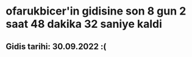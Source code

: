 # ofarukbicer'in gidisine son 8 gun 2 saat 48 dakika 32 saniye kaldi

## Gidis tarihi: 30.09.2022 :(